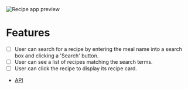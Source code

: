 <img src="images/recipe-preview.png" alt="Recipe app preview">

# Features

-   [ ] User can search for a recipe by entering the meal name into a search box and clicking a 'Search' button.
-   [ ] User can see a list of recipes matching the search terms.
-   [ ] User can click the recipe to display its recipe card.

-   [API](https://developer.edamam.com/)
